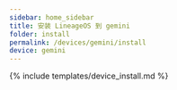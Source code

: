 ```yaml
---
sidebar: home_sidebar
title: 安装 LineageOS 到 gemini
folder: install
permalink: /devices/gemini/install
device: gemini
---
```

{% include templates/device_install.md %}
